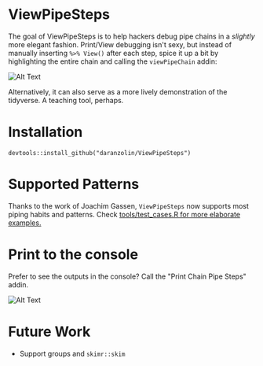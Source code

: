 # ViewPipeSteps

The goal of ViewPipeSteps is to help hackers debug pipe chains in a *slightly* more elegant fashion. Print/View debugging isn't sexy, but instead of manually inserting `%>% View()` after each step, spice it up a bit by highlighting the entire chain and calling the `viewPipeChain` addin:

![Alt Text](https://media.giphy.com/media/3j0DCfGZRL7s7na0Pu/giphy.gif)

Alternatively, it can also serve as a more lively demonstration of the tidyverse. A teaching tool, perhaps.

# Installation

```
devtools::install_github("daranzolin/ViewPipeSteps")

```
# Supported Patterns

Thanks to the work of Joachim Gassen, `ViewPipeSteps` now supports most piping habits and patterns. Check [tools/test_cases.R for more elaborate examples.](https://github.com/daranzolin/ViewPipeSteps/blob/master/tools/test_cases.R) 

# Print to the console

Prefer to see the outputs in the console? Call the "Print Chain Pipe Steps" addin.

![Alt Text](https://media.giphy.com/media/3j0DCfGZRL7s7na0Pu/giphy.gif)

# Future Work

* Support groups and `skimr::skim`



